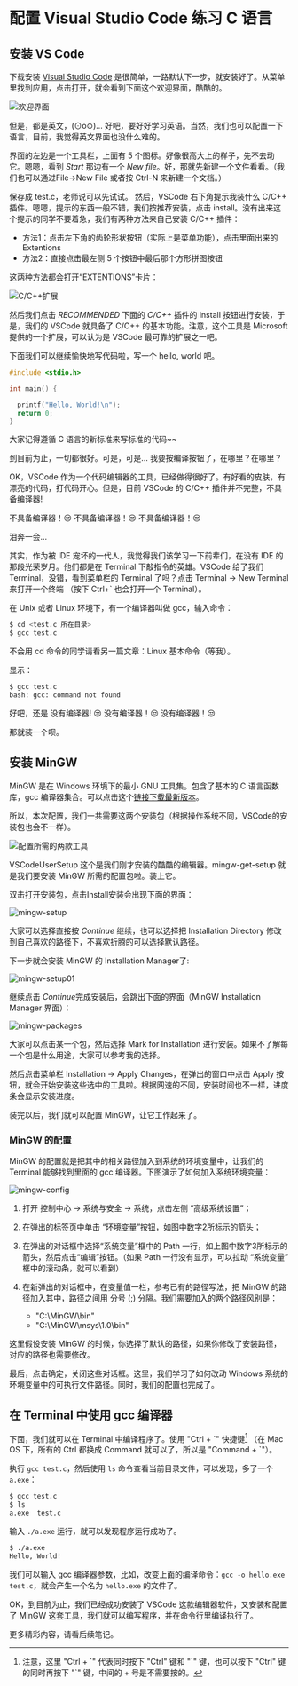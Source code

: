 # 配置 Visual Studio Code 练习 C 语言

## 安装 VS Code

下载安装 [Visual Studio Code](https://code.visualstudio.com/) 是很简单，一路默认下一步，就安装好了。从菜单里找到应用，点击打开，就会看到下面这个欢迎界面，酷酷的。

![欢迎界面](./img/vscode-start-02-open-vscode.png)

但是，都是英文，(⊙o⊙)…
好吧，要好好学习英语。当然，我们也可以配置一下语言，目前，我觉得英文界面也没什么难的。

界面的左边是一个工具栏，上面有 5 个图标。好像很高大上的样子，先不去动它。嗯嗯，看到 *Start* 那边有一个 *New file*。好，那就先新建一个文件看看。（我们也可以通过File->New File 或者按 Ctrl-N 来新建一个文档。）

保存成 test.c，老师说可以先试试。
然后，VSCode 右下角提示我装什么 C/C++ 插件。嗯嗯，提示的东西一般不错，我们按推荐安装，点击 install。没有出来这个提示的同学不要着急，我们有两种方法来自己安装 C/C++ 插件：

- 方法1：点击左下角的齿轮形状按钮（实际上是菜单功能），点击里面出来的 Extentions 
- 方法2：直接点击最左侧 5 个按钮中最后那个方形拼图按钮

这两种方法都会打开“EXTENTIONS”卡片：

![C/C++扩展](./img/vscode-start-03-c-extention.png)


然后我们点击 *RECOMMENDED* 下面的 *C/C++* 插件的 install 按钮进行安装，于是，我们的 VSCode 就具备了 C/C++ 的基本功能。注意，这个工具是 Microsoft 提供的一个扩展，可以认为是 VSCode 最可靠的扩展之一吧。

下面我们可以继续愉快地写代码啦，写一个 hello, world 吧。

```c
#include <stdio.h>

int main() {

  printf("Hello, World!\n");
  return 0;
}
```

大家记得遵循 C 语言的新标准来写标准的代码~~

到目前为止，一切都很好。可是，可是... 我要按编译按钮了，在哪里？在哪里？

OK，VSCode 作为一个代码编辑器的工具，已经做得很好了。有好看的皮肤，有漂亮的代码，打代码开心。但是，目前 VSCode 的 C/C++ 插件并不完整，不具备编译器!

不具备编译器！:unamused: 不具备编译器！:unamused: 不具备编译器！:unamused:

泪奔一会...

其实，作为被 IDE 宠坏的一代人，我觉得我们该学习一下前辈们，在没有 IDE 的那段光荣岁月。他们都是在 Terminal 下敲指令的英雄。VSCode 给了我们 Terminal，没错，看到菜单栏的 Terminal 了吗？点击 Terminal -> New Terminal 来打开一个终端 （按下 Ctrl+` 也会打开一个 Terminal）。

在 Unix 或者 Linux 环境下，有一个编译器叫做 gcc，输入命令：

```sh
$ cd <test.c 所在目录>
$ gcc test.c
```

不会用 cd 命令的同学请看另一篇文章：Linux 基本命令（等我）。

显示：

```sh
$ gcc test.c
bash: gcc: command not found
```

好吧，还是 没有编译器! :unamused: 没有编译器！:unamused: 没有编译器！:unamused:

那就装一个呗。

## 安装 MinGW

MinGW 是在 Windows 环境下的最小 GNU 工具集。包含了基本的 C 语言函数库，gcc 编译器集合。可以点击这个[链接下载最新版本](https://osdn.net/projects/mingw/downloads/68260/mingw-get-setup.exe/)。

所以，本次配置，我们一共需要这两个安装包（根据操作系统不同，VSCode的安装包也会不一样）。

![配置所需的两款工具](./img/vscode-start-01-prepare-downloads.png)

VSCodeUserSetup 这个是我们刚才安装的酷酷的编辑器。mingw-get-setup 就是我们要安装 MinGW 所需的配置包啦。装上它。

双击打开安装包，点击Install安装会出现下面的界面：

![mingw-setup](./img/vscode-start-04-mingw-setup.png)

大家可以选择直接按 *Continue* 继续，也可以选择把 Installation Directory 修改到自己喜欢的路径下，不喜欢折腾的可以选择默认路径。

下一步就会安装 MinGW 的 Installation Manager了:

![mingw-setup01](./img/vscode-start-05-mingw-setup01.png)

继续点击 *Continue*完成安装后，会跳出下面的界面（MinGW Installation Manager 界面）：

![mingw-packages](./img/vscode-start-06-mingw-packages.png)

大家可以点击某一个包，然后选择 Mark for Installation 进行安装。如果不了解每一个包是什么用途，大家可以参考我的选择。

然后点击菜单栏 Installation -> Apply Changes，在弹出的窗口中点击 Apply 按钮，就会开始安装这些选中的工具啦。根据网速的不同，安装时间也不一样，进度条会显示安装进度。

装完以后，我们就可以配置 MinGW，让它工作起来了。

### MinGW 的配置

MinGW 的配置就是把其中的相关路径加入到系统的环境变量中，让我们的 Terminal 能够找到里面的 gcc 编译器。下图演示了如何加入系统环境变量：

![mingw-config](./img/vscode-start-07-mingw-config.png)

1. 打开 控制中心 -> 系统与安全 -> 系统，点击左侧 “高级系统设置”；
2. 在弹出的标签页中单击 “环境变量”按钮，如图中数字2所标示的箭头；
3. 在弹出的对话框中选择“系统变量”框中的 Path 一行，如上图中数字3所标示的箭头，然后点击“编辑”按钮。（如果 Path 一行没有显示，可以拉动 “系统变量” 框中的滚动条，就可以看到）
4. 在新弹出的对话框中，在变量值一栏，参考已有的路径写法，把 MinGW 的路径加入其中，路径之间用 分号 (;) 分隔。我们需要加入的两个路径风别是：
   
   - "C:\MinGW\bin"
   - "C:\MinGW\msys\1.0\bin"

这里假设安装 MinGW 的时候，你选择了默认的路径，如果你修改了安装路径，对应的路径也需要修改。

最后，点击确定，关闭这些对话框。这里，我们学习了如何改动 Windows 系统的环境变量中的可执行文件路径。同时，我们的配置也完成了。


## 在 Terminal 中使用 gcc 编译器

下面，我们就可以在 Terminal 中编译程序了。使用 "Ctrl + \`" 快捷键[^shortkey] （在 Mac OS 下，所有的 Ctrl 都换成 Command 就可以了，所以是 "Command + \`"）。

[^shortkey]: 注意，这里 "Ctrl + \`" 代表同时按下 "Ctrl" 键和 "\`" 键，也可以按下 "Ctrl" 键的同时再按下 "\`" 键，中间的 + 号是不需要按的。

执行 `gcc test.c`，然后使用 `ls` 命令查看当前目录文件，可以发现，多了一个 `a.exe`：

```sh
$ gcc test.c
$ ls
a.exe  test.c
```

输入 `./a.exe` 运行，就可以发现程序运行成功了。

```sh
$ ./a.exe
Hello, World!
```

我们可以输入 gcc 编译器参数，比如，改变上面的编译命令：`gcc -o hello.exe test.c`，就会产生一个名为 `hello.exe` 的文件了。

OK，到目前为止，我们已经成功安装了 VSCode 这款编辑器软件，又安装和配置了 MinGW 这套工具，我们就可以编写程序，并在命令行里编译执行了。

更多精彩内容，请看后续笔记。

